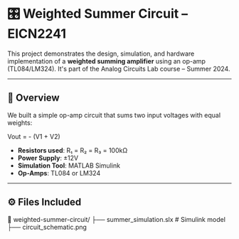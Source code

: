 # 🎛️ Weighted Summer Circuit – EICN2241

This project demonstrates the design, simulation, and hardware implementation of a **weighted summing amplifier** using an op-amp (TL084/LM324). It's part of the Analog Circuits Lab course – Summer 2024.

---

## 🧠 Overview

We built a simple op-amp circuit that sums two input voltages with equal weights:

Vout = - (V1 + V2)


- **Resistors used**: R₁ = R₂ = R₃ = 100kΩ  
- **Power Supply**: ±12V  
- **Simulation Tool**: MATLAB Simulink  
- **Op-Amps**: TL084 or LM324  

---

## ⚙️ Files Included


📁 weighted-summer-circuit/
├── summer_simulation.slx # Simulink model
├── circuit_schematic.png 
